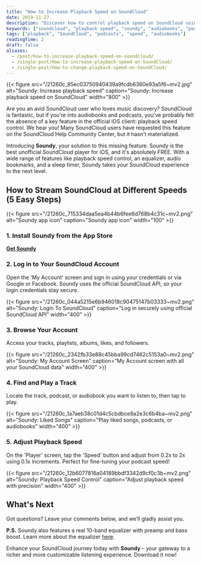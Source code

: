 ```yaml
---
title: "How to Increase Playback Speed on SoundCloud"
date: 2019-11-27
description: "Discover how to control playback speed on SoundCloud using the free Soundy app for iOS. Perfect for podcasts and audiobooks!"
keywords: ["soundcloud", "playback speed", "soundy", "audiobooks", "podcasts", "ios", "equalizer", "speed control"]
tags: ["playback", "SoundCloud", "podcasts", "speed", "audiobooks"]
readingTime: 2
draft: false
aliases:
  - /post/how-to-increase-playback-speed-on-soundcloud/
  - /single-post/How-to-increase-playback-speed-on-SoundCloud/
  - /single-post/How-to-change-playback-speed-on-SoundCloud/
---
```


{{< figure src="/21260c_85ec03750940439a9fcdb6360e93a5f6~mv2.jpg" alt="Soundy: Increase playback speed" caption="Soundy: Increase playback speed on SoundCloud" width="800" >}}

Are you an avid SoundCloud user who loves music discovery? SoundCloud is fantastic, but if you're into audiobooks and podcasts, you've probably felt the absence of a key feature in the official iOS client: playback speed control. We hear you! Many SoundCloud users have requested this feature on the SoundCloud Help Community Center, but it hasn't materialized.

Introducing **Soundy**, your solution to this missing feature. Soundy is the best unofficial SoundCloud player for iOS, and it's absolutely FREE. With a wide range of features like playback speed control, an equalizer, audio bookmarks, and a sleep timer, Soundy takes your SoundCloud experience to the next level.

## How to Stream SoundCloud at Different Speeds (5 Easy Steps)

{{< figure src="/21260c_715334daa5ea4b44b6fee6d768b4c31c~mv2.png" alt="Soundy app icon" caption="Soundy app icon" width="100" >}}

### 1. Install Soundy from the App Store  
   [**Get Soundy**](/products/soundy)

### 2. Log in to Your SoundCloud Account  
   Open the 'My Account' screen and sign in using your credentials or via Google or Facebook. Soundy uses the official SoundCloud API, so your login credentials stay secure.

{{< figure src="/21260c_044a5215e6b946018c90475147b03333~mv2.png" alt="Soundy: Login To SoundCloud" caption="Log in securely using official SoundCloud API" width="400" >}}

### 3. Browse Your Account  
   Access your tracks, playlists, albums, likes, and followers.

{{< figure src="/21260c_2342fb33e88c45bba99cd7462c5153a0~mv2.png" alt="Soundy: My Account Screen" caption="My Account screen with all your SoundCloud data" width="400" >}}

### 4. Find and Play a Track  
   Locate the track, podcast, or audiobook you want to listen to, then tap to play.

{{< figure src="/21260c_1a7aeb38c01d4c5cbdbce8a2e3c6b4ba~mv2.png" alt="Soundy: Liked Songs" caption="Play liked songs, podcasts, or audiobooks" width="400" >}}

### 5. Adjust Playback Speed  
   On the 'Player' screen, tap the 'Speed' button and adjust from 0.2x to 2x using 0.1x increments. Perfect for fine-tuning your podcast speed!

{{< figure src="/21260c_12b6077816a04189bbdf3342d9cf0c3b~mv2.png" alt="Soundy: Playback Speed Control" caption="Adjust playback speed with precision" width="400" >}}

## What's Next  

Got questions? Leave your comments below, and we’ll gladly assist you.

**P.S.** Soundy also features a real 10-band equalizer with preamp and bass boost. Learn more about the equalizer [here](/docs/howto/soundy-equalizer-for-soundcloud-on-the-app-store/).

Enhance your SoundCloud journey today with **Soundy** – your gateway to a richer and more customizable listening experience. Download it now!